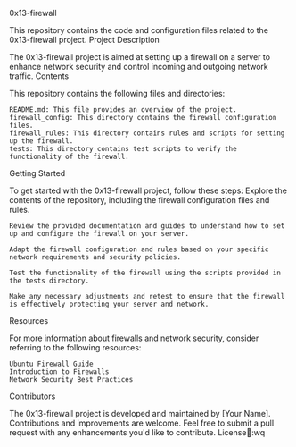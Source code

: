 0x13-firewall

This repository contains the code and configuration files related to the 0x13-firewall project.
Project Description

The 0x13-firewall project is aimed at setting up a firewall on a server to enhance network security and control incoming and outgoing network traffic.
Contents

This repository contains the following files and directories:

    README.md: This file provides an overview of the project.
    firewall_config: This directory contains the firewall configuration files.
    firewall_rules: This directory contains rules and scripts for setting up the firewall.
    tests: This directory contains test scripts to verify the functionality of the firewall.

Getting Started

To get started with the 0x13-firewall project, follow these steps:
    Explore the contents of the repository, including the firewall configuration files and rules.

    Review the provided documentation and guides to understand how to set up and configure the firewall on your server.

    Adapt the firewall configuration and rules based on your specific network requirements and security policies.

    Test the functionality of the firewall using the scripts provided in the tests directory.

    Make any necessary adjustments and retest to ensure that the firewall is effectively protecting your server and network.

Resources

For more information about firewalls and network security, consider referring to the following resources:

    Ubuntu Firewall Guide
    Introduction to Firewalls
    Network Security Best Practices

Contributors

The 0x13-firewall project is developed and maintained by [Your Name]. Contributions and improvements are welcome. Feel free to submit a pull request with any enhancements you'd like to contribute.
License:wq
